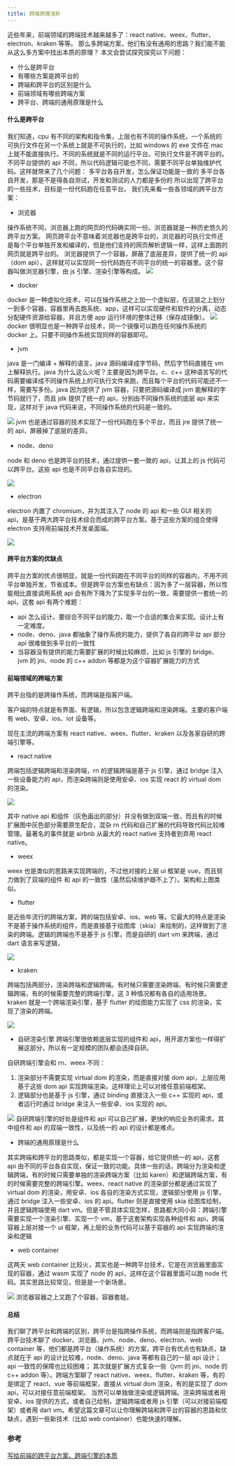```yaml
---
title: 跨端原理浅析
---
```


近些年来，前端领域的跨端技术越来越多了：react native、weex、flutter、electron、kraken 等等。
那么多跨端方案，他们有没有通用的思路？我们能不能从这么多方案中找出本质的原理？
本文会尝试探究探究以下问题：

- 什么是跨平台
- 有哪些方案是跨平台的
- 跨端和跨平台的区别是什么
- 前端领域有哪些跨端方案
- 跨平台、跨端的通用原理是什么

#### 什么是跨平台

我们知道，cpu 有不同的架构和指令集，上层也有不同的操作系统，一个系统的可执行文件在另一个系统上就是不可执行的，比如 windows 的 exe 文件在 mac 上就不能直接执行。不同的系统就是不同的运行平台。可执行文件是不跨平台的。
不同平台提供的 api 不同，所以代码逻辑可能也不同，需要不同平台单独维护代码。这样就带来了几个问题：
多平台各自开发，怎么保证功能是一致的
多平台各自开发，那是不是得各自测试，开发和测试的人力都是多份的
所以出现了跨平台的一些技术，目标是一份代码跑在任意平台。
我们先来看一些各领域的跨平台方案：

- 浏览器

操作系统不同，浏览器上跑的网页的代码确实同一份。浏览器就是一种历史悠久的跨平台方案。
网页跨平台不意味着浏览器也是跨平台的，浏览器的可执行文件还是每个平台单独开发和编译的，但是他们支持的网页解析逻辑一样，这样上面跑的网页就是跨平台的。
浏览器提供了一个容器，屏蔽了底层差异，提供了统一的 api（dom api），这样就可以实现同一份代码跑在不同平台的统一的容器里。这个容器叫做浏览器引擎，由 js 引擎、渲染引擎等构成。
![](https://pic4.zhimg.com/80/v2-b86f2c60f0cb65a3fb5941fc6e52d7d3_1440w.jpg)

- docker

docker 是一种虚拟化技术，可以在操作系统之上加一个虚拟层，在这层之上划分一到多个容器，容器里再去跑系统、app，这样可以实现硬件和软件的分离，动态分配硬件资源给容器，并且方便 app 运行环境的整体迁移（保存成镜像）。
![](https://pic3.zhimg.com/80/v2-9c3a17286d115ec3b64f6ac5b99190ce_1440w.jpg)
docker 很明显也是一种跨平台技术，同一个镜像可以跑在任何操作系统的 docker 上。只要不同操作系统实现同样的容器即可。

- jvm

java 是一门编译 + 解释的语言，java 源码编译成字节码，然后字节码直接在 vm 上解释执行。java 为什么这么火呢？主要是因为跨平台。c、c++ 这种语言写的代码需要编译成不同操作系统上的可执行文件来跑，而且每个平台的代码可能还不一样，需要写多份。java 因为提供了 jvm 容器，只要把源码编译成 jvm 能解释的字节码就行了，而且 jdk 提供了统一的 api，分别由不同操作系统的底层 api 来实现，这样对于 java 代码来说，不同操作系统的代码是一致的。

![](https://pic4.zhimg.com/80/v2-3f916c5d5f02e1a186263e2690185453_1440w.jpg)
jvm 也是通过容器的技术实现了一份代码跑在多个平台，而且 jre 提供了统一的 api，屏蔽掉了底层的差异。

- node、deno

node 和 deno 也是跨平台的技术，通过提供一套一致的 api，让其上的 js 代码可以跨平台。这些 api 也是不同平台各自实现的。

![](https://pic3.zhimg.com/80/v2-c3b9377b22dfda65162b6a44a17e5a1e_1440w.jpg)

- electron

electron 内置了 chromium，并为其注入了 node 的 api 和一些 GUI 相关的 api，是基于两大跨平台技术综合而成的跨平台方案。基于这些方案的组合使得 electron 支持用前端技术开发桌面端。

![](https://pic1.zhimg.com/80/v2-d50804cf494eef9c05cc42e5eaf77350_1440w.jpg)

#### 跨平台方案的优缺点

跨平台方案的优点很明显，就是一份代码跑在不同平台的同样的容器内，不用不同平台单独开发，节省成本。但是跨平台方案也有缺点：因为多了一层容器，所以性能相比直接调用系统 api 会有所下降为了实现多平台的一致，需要提供一套统一的 api，这套 api 有两个难题：

- api 怎么设计。要综合不同平台的能力，取一个合适的集合来实现。设计上有一定难度。
- node、deno、java 都抽象了操作系统的能力，提供了各自的跨平台 api 部分 api 很难做到多平台的一致性
- 当容器没有提供的能力需要扩展的时候比较麻烦，比如 js 引擎的 bridge、 jvm 的 jni、node 的 c++ addon 等都是为这个容器扩展能力的方式

#### 前端领域的跨端方案

跨平台指的是跨操作系统，而跨端是指客户端。

客户端的特点就是有界面、有逻辑，所以包含逻辑跨端和渲染跨端。主要的客户端有 web、安卓、ios、iot 设备等。

现在主流的跨端方案有 react native、weex、flutter、kraken 以及各家自研的跨端引擎等。

- react native

跨端包括逻辑跨端和渲染跨端，rn 的逻辑跨端是基于 js 引擎，通过 bridge 注入一些设备能力的 api，而渲染跨端则是使用安卓、ios 实现 react 的 virtual dom 的渲染。

![](https://pic4.zhimg.com/80/v2-a463bbf219188f09c5a40d3772941f13_1440w.jpg)

其中 native api 和组件（灰色画出的部分）并没有做到双端一致，而且有的时候扩展图中灰色部分需要原生配合，混杂 rn 代码和自己扩展的代码导致代码比较难管理。最著名的事件就是 airbnb 从最大的 react native 支持者到弃用 react native。

- weex

weex 也是类似的思路来实现跨端的，不过他对接的上层 ui 框架是 vue，而且努力做到了双端的组件 和 api 的一致性（虽然后续维护跟不上了）。架构和上图类似。

- flutter

是近些年流行的跨端方案，跨的端包括安卓、ios、web 等。它最大的特点是渲染不是基于操作系统的组件，而是直接基于绘图库（skia）来绘制的，这样做到了渲染的跨端。逻辑的跨端也不是基于 js 引擎，而是自研的 dart vm 来跨端，通过 dart 语言来写逻辑，

![](https://pic4.zhimg.com/v2-a9820f595657f47e14ea566c7d397d8f_r.jpg)

- kraken

跨端包括两部分，渲染跨端和逻辑跨端。有时候只需要渲染跨端、有时候只需要逻辑跨端，有的时候需要完整的跨端引擎，这 3 种情况都有各自的适用场景。
kraken 就是一个跨端渲染引擎，基于 flutter 的绘图能力实现了 css 的渲染，实现了渲染的跨端。

![](https://pic1.zhimg.com/80/v2-33ad2587738ff83a7399426dbc50b8a8_1440w.jpg)

- 自研渲染引擎
  跨端引擎很依赖底层实现的组件和 api，用开源方案也一样得扩展这部分，所以有一定规模的团队都会选择自研。

自研跨端引擎会和 rn、weex 不同：

1. 渲染部分不需要实现 virtual dom 的渲染，而是直接对接 dom api，上层应用基于这些 dom api 实现跨端渲染。这样理论上可以对接任意前端框架。
2. 逻辑部分也是基于 js 引擎，通过 binding 直接注入一些 c++ 实现的 api，或者运行时通过 bridge 来注入一些安卓、ios 实现的 api。

![](https://pic4.zhimg.com/80/v2-dab041b8f07f4309752e8011f2e4717b_1440w.jpg)
自研跨端引擎的好处是组件和 api 可以自己扩展，更快的响应业务的需求。其中组件和 api 的双端一致性，以及统一的 api 的设计都是难点。

- 跨端的通用原理是什么

其实跨端和跨平台的思路类似，都是实现一个容器，给它提供统一的 api，这套 api 由不同的平台各自实现，保证一致的功能。具体一些的话，跨端分为渲染和逻辑跨端，有的时候只需要单独的渲染跨端方案（比如 karen）和逻辑跨端方案，有的时候需要完整的跨端引擎。weex、react native 的渲染部分都是通过实现了 virtual dom 的渲染，用安卓、ios 各自的渲染方式实现，逻辑部分使用 js 引擎，通过 bridge 注入一些安卓、ios 的 api。flutter 则是直接使用 skia 绘图库绘制，并且逻辑跨端使用 dart vm。但是不管具体实现怎样，思路都大同小异：跨端引擎需要实现一个渲染引擎、实现一个 vm，基于这套架构实现各种组件和 api，跨端容器上层对接一个 ui 框架，再上层的业务代码可以基于容器的 api 实现跨端的渲染和逻辑

- web container

这两天 web container 比较火，其实也是一种跨平台技术，它是在浏览器里面实现的容器，通过 wasm 实现了 node 的 api，这样在这个容器里面可以跑 node 代码。其实思路比较常见，但是是一个新场景。

![](https://pic2.zhimg.com/80/v2-8b84ada8a61929715f7e5f29eba3e7e1_1440w.jpg)
浏览器容器之上又跑了个容器，容器套娃。

#### 总结

我们聊了跨平台和跨端的区别，跨平台是指跨操作系统，而跨端则是指跨客户端。跨平台技术聊了 docker、浏览器、jvm、node、deno、electron、web container 等，他们都是跨平台（操作系统）的方案，跨平台有优点也有缺点，缺点就在于 api 的设计比较难，node、deno、java 等都有自己的一层 api 设计；api 一致性的保障也比较困难；
其次就是扩展方式复杂一些（jvm 的 jni、node 的 c++ addon 等）。跨端方案聊了 react native、weex、flutter、kraken 等，有的是绑定了 react、vue 等前端框架，直接从 virtual dom 渲染，有的是实现了 dom api，可以对接任意前端框架。
当然可以单独做渲染或逻辑跨端。渲染跨端或者用安卓、ios 提供的方式，或者自己绘制，逻辑跨端或者用 js 引擎（可以对接前端框架）或者用 dart vm。希望这篇文章可以让你理解跨端和跨平台的容器的思路和优缺点，遇到一些新技术（比如 web container）也能快速的理解。

### 参考

[写给前端的跨平台方案、跨端引擎的本质](https://mp.weixin.qq.com/s/IyQPf3yn-mjBmWqeb8dYMg)
